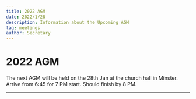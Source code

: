 ```yaml
---
title: 2022 AGM
date: 2022/1/28
description: Information about the Upcoming AGM 
tag: meetings
author: Secretary
---
```


# 2022 AGM

The next AGM will be held on the 28th Jan at the church hall in Minster. Arrive from 6:45 for 7 PM start. Should finish by 8 PM.

---
